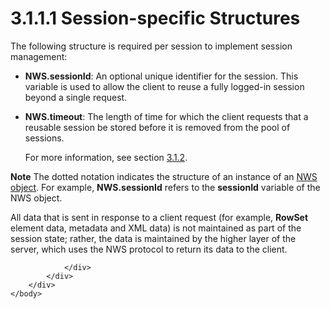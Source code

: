 <html dir="LTR" xmlns:mshelp="http://msdn.microsoft.com/mshelp" xmlns:ddue="http://ddue.schemas.microsoft.com/authoring/2003/5" xmlns:xlink="http://www.w3.org/1999/xlink" xmlns:tool="http://www.microsoft.com/tooltip">
    <head>
        <meta http-equiv="Content-Type" content="text/html; CHARSET=utf-8"></meta>
        <meta name="save" content="history"></meta>
        <title>3.1.1.1 Session-specific Structures</title>
        <xml>
            <mshelp:toctitle title="3.1.1.1 Session-specific Structures"></mshelp:toctitle>
            <mshelp:rltitle title="[MS-SSNWS]: Session-specific Structures"></mshelp:rltitle>
            <mshelp:keyword index="A" term="064e016a-241f-44f8-a980-451a5cf72651"></mshelp:keyword>
            <mshelp:attr name="DCSext.ContentType" value="open specification"></mshelp:attr>
            <mshelp:attr name="AssetID" value="064e016a-241f-44f8-a980-451a5cf72651"></mshelp:attr>
            <mshelp:attr name="TopicType" value="kbRef"></mshelp:attr>
            <mshelp:attr name="DCSext.Title" value="[MS-SSNWS]: Session-specific Structures" />
        </xml>
    </head>
    <body>
        <div id="header">
            <h1 class="heading">3.1.1.1 Session-specific Structures</h1>
        </div>
        <div id="mainSection">
            <div id="mainBody">
                <div id="allHistory" class="saveHistory"></div>
                <div id="sectionSection0" class="section" name="collapseableSection">
                    

<p>The following structure is required per session to implement
session management:</p>

<ul><li><p><span><span> 
</span></span><b>NWS.sessionId</b>: An optional unique identifier for the
session. This variable is used to allow the client to reuse a fully logged-in
session beyond a single request.</p>

</li><li><p><span><span> 
</span></span><b>NWS.timeout</b>: The length of time for which the client
requests that a reusable session be stored before it is removed from the pool
of sessions.</p>

<p>For more information, see section <a href="e7a5fcfa-3fed-4267-94d1-dfc95e865fa2.htm">3.1.2</a>.</p>

</li></ul><p><b>Note</b>  The dotted notation indicates the
structure of an instance of an <a href="4baedaec-b5a7-4176-be88-e1cec659ab8c.htm#gt_17f801a6-987e-4c3e-a07c-d0acca5f3477">NWS object</a>. For example, <b>NWS.sessionId</b>
refers to the <b>sessionId</b> variable of the NWS object.</p>

<p>All data that is sent in response to a client request (for
example, <b>RowSet</b> element data, metadata and XML data) is not maintained
as part of the session state; rather, the data is maintained by the higher
layer of the server, which uses the NWS protocol to return its data to the
client.</p>


                </div>
            </div>
        </div>
    </body>
</html>